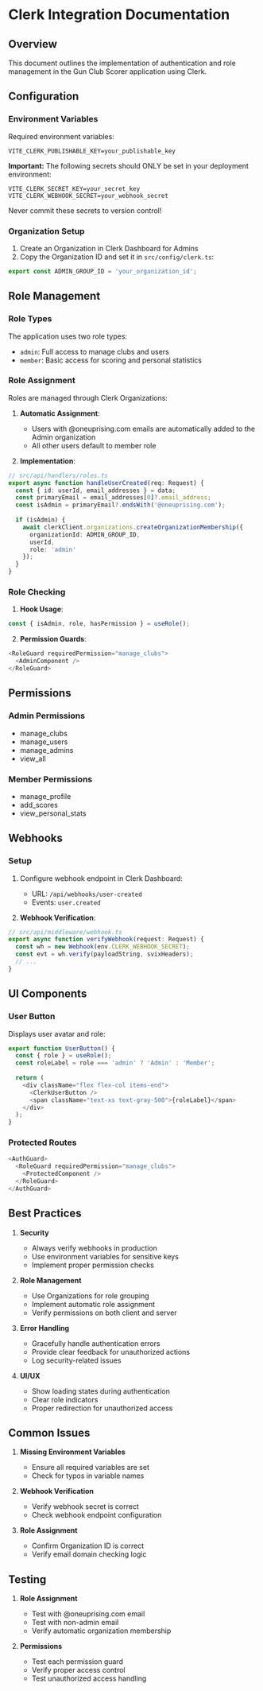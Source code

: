 # Clerk Integration Documentation

## Overview

This document outlines the implementation of authentication and role management in the Gun Club Scorer application using Clerk.

## Configuration

### Environment Variables

Required environment variables:
```env
VITE_CLERK_PUBLISHABLE_KEY=your_publishable_key
```

**Important:** The following secrets should ONLY be set in your deployment environment:
```env
VITE_CLERK_SECRET_KEY=your_secret_key
VITE_CLERK_WEBHOOK_SECRET=your_webhook_secret
```

Never commit these secrets to version control!

### Organization Setup

1. Create an Organization in Clerk Dashboard for Admins
2. Copy the Organization ID and set it in `src/config/clerk.ts`:
```typescript
export const ADMIN_GROUP_ID = 'your_organization_id';
```

## Role Management

### Role Types

The application uses two role types:
- `admin`: Full access to manage clubs and users
- `member`: Basic access for scoring and personal statistics

### Role Assignment

Roles are managed through Clerk Organizations:

1. **Automatic Assignment**:
   - Users with @oneuprising.com emails are automatically added to the Admin organization
   - All other users default to member role

2. **Implementation**:
```typescript
// src/api/handlers/roles.ts
export async function handleUserCreated(req: Request) {
  const { id: userId, email_addresses } = data;
  const primaryEmail = email_addresses[0]?.email_address;
  const isAdmin = primaryEmail?.endsWith('@oneuprising.com');
  
  if (isAdmin) {
    await clerkClient.organizations.createOrganizationMembership({
      organizationId: ADMIN_GROUP_ID,
      userId,
      role: 'admin'
    });
  }
}
```

### Role Checking

1. **Hook Usage**:
```typescript
const { isAdmin, role, hasPermission } = useRole();
```

2. **Permission Guards**:
```typescript
<RoleGuard requiredPermission="manage_clubs">
  <AdminComponent />
</RoleGuard>
```

## Permissions

### Admin Permissions
- manage_clubs
- manage_users
- manage_admins
- view_all

### Member Permissions
- manage_profile
- add_scores
- view_personal_stats

## Webhooks

### Setup

1. Configure webhook endpoint in Clerk Dashboard:
   - URL: `/api/webhooks/user-created`
   - Events: `user.created`

2. **Webhook Verification**:
```typescript
// src/api/middleware/webhook.ts
export async function verifyWebhook(request: Request) {
  const wh = new Webhook(env.CLERK_WEBHOOK_SECRET);
  const evt = wh.verify(payloadString, svixHeaders);
  // ...
}
```

## UI Components

### User Button
Displays user avatar and role:
```typescript
export function UserButton() {
  const { role } = useRole();
  const roleLabel = role === 'admin' ? 'Admin' : 'Member';
  
  return (
    <div className="flex flex-col items-end">
      <ClerkUserButton />
      <span className="text-xs text-gray-500">{roleLabel}</span>
    </div>
  );
}
```

### Protected Routes
```typescript
<AuthGuard>
  <RoleGuard requiredPermission="manage_clubs">
    <ProtectedComponent />
  </RoleGuard>
</AuthGuard>
```

## Best Practices

1. **Security**
   - Always verify webhooks in production
   - Use environment variables for sensitive keys
   - Implement proper permission checks

2. **Role Management**
   - Use Organizations for role grouping
   - Implement automatic role assignment
   - Verify permissions on both client and server

3. **Error Handling**
   - Gracefully handle authentication errors
   - Provide clear feedback for unauthorized actions
   - Log security-related issues

4. **UI/UX**
   - Show loading states during authentication
   - Clear role indicators
   - Proper redirection for unauthorized access

## Common Issues

1. **Missing Environment Variables**
   - Ensure all required variables are set
   - Check for typos in variable names

2. **Webhook Verification**
   - Verify webhook secret is correct
   - Check webhook endpoint configuration

3. **Role Assignment**
   - Confirm Organization ID is correct
   - Verify email domain checking logic

## Testing

1. **Role Assignment**
   - Test with @oneuprising.com email
   - Test with non-admin email
   - Verify automatic organization membership

2. **Permissions**
   - Test each permission guard
   - Verify proper access control
   - Test unauthorized access handling